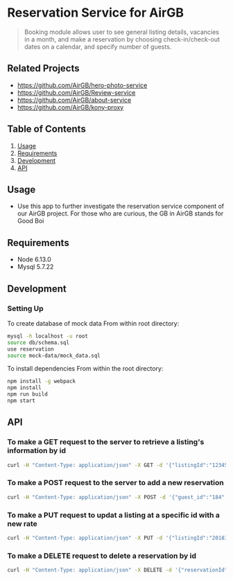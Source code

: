 # Reservation Service for AirGB

> Booking module allows user to see general listing details, vacancies in a month, and make a reservation by choosing check-in/check-out dates on a calendar, and specify number of guests.

## Related Projects

  - https://github.com/AirGB/hero-photo-service
  - https://github.com/AirGB/Review-service
  - https://github.com/AirGB/about-service
  - https://github.com/AirGB/kony-proxy

## Table of Contents

1. [Usage](#Usage)
2. [Requirements](#requirements)
3. [Development](#development)
4. [API](#API)

## Usage

- Use this app to further investigate the reservation service component of our AirGB project. For those who are curious, the GB in AirGB stands for Good Boi

## Requirements

- Node 6.13.0
- Mysql 5.7.22 

## Development

### Setting Up 

To create database of mock data
From within root directory:

```sh
mysql -h localhost -u root 
source db/schema.sql
use reservation
source mock-data/mock_data.sql
```


To install dependencies
From within the root directory:

```sh
npm install -g webpack
npm install
npm run build
npm start
```

## API

### To make a GET request to the server to retrieve a listing's information by id

```sh
curl -H "Content-Type: application/json" -X GET -d '{"listingId":"1234567"}' http://localhost:3003/api/listings/:listingId
```
### To make a POST request to the server to add a new reservation 

```sh
curl -H "Content-Type: application/json" -X POST -d '{"guest_id":"184", "booked_dates_id":"763", "total_adults":"1", "total_pups":"5", "total_charge":"117.54"}' http://localhost:3003/api/reservations/new
```

### To make a PUT request to updat a listing at a specific id with a new rate

```sh
curl -H "Content-Type: application/json" -X PUT -d '{"listingId":"20183", "rate":"135.99"}' http://localhost:3003/api/listing/:listingId/rate/:rate
```

### To make a DELETE request to delete a reservation by id

```sh
curl -H "Content-Type: application/json" -X DELETE -d '{"reservationId":"2018"}' http://localhost:3003/api/reservation/:reservationId
```


